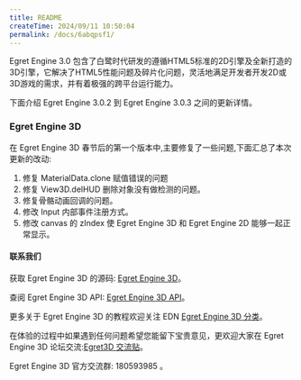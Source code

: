 ```yaml
---
title: README
createTime: 2024/09/11 10:50:04
permalink: /docs/6abqpsf1/
---
```

Egret Engine 3.0 包含了白鹭时代研发的遵循HTML5标准的2D引擎及全新打造的3D引擎，它解决了HTML5性能问题及碎片化问题，灵活地满足开发者开发2D或3D游戏的需求，并有着极强的跨平台运行能力。

下面介绍 Egret Engine 3.0.2 到 Egret Engine 3.0.3 之间的更新详情。

### Egret Engine 3D

在 Egret Engine 3D 春节后的第一个版本中,主要修复了一些问题,下面汇总了本次更新的改动:

1. 修复 MaterialData.clone 赋值错误的问题
2. 修复 View3D.delHUD 删除对象没有做检测的问题。
3. 修复骨骼动画回调的问题。
4. 修改 Input 内部事件注册方式。
5. 修改 canvas 的 zIndex 使 Egret Engine 3D 和 Egret Engine 2D 能够一起正常显示。
   
#### 联系我们

获取 Egret Engine 3D 的源码: [Egret Engine 3D](https://github.com/egret-labs/egret-3d)。

查阅 Egret Engine 3D API: [Egret Engine 3D API](http://edn.egret.com/cn/apidoc/index/name/egret3D.AnimaNodeCollection)。

更多关于 Egret Engine 3D 的教程欢迎关注 EDN [Egret Engine 3D 分类](http://edn.egret.com/cn/docs/page/775)。

在体验的过程中如果遇到任何问题希望您能留下宝贵意见，更欢迎大家在 Egret Engine 3D 论坛交流:[Egret3D 交流贴](http://bbs.egret.com/forum.php?mod=viewthread&tid=15653)。

Egret Engine 3D 官方交流群: 180593985 。
